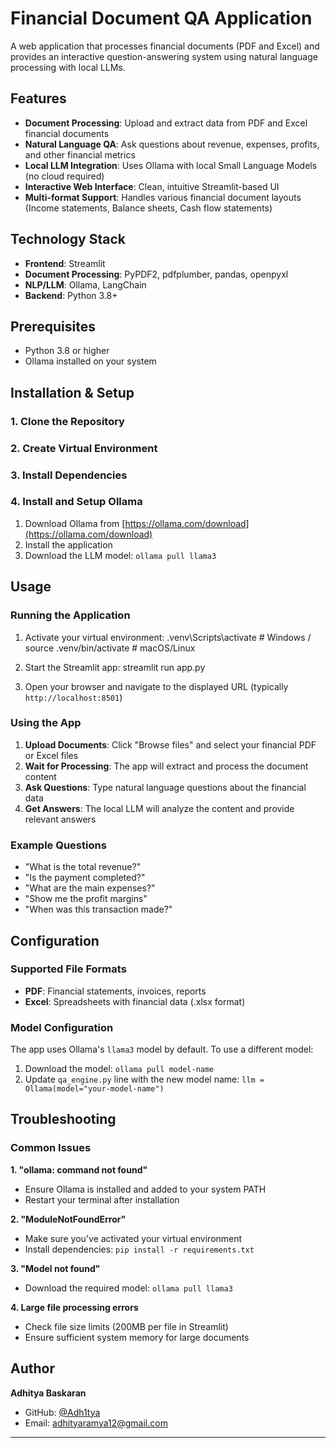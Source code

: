 # Financial Document QA Application

A web application that processes financial documents (PDF and Excel) and provides an interactive question-answering system using natural language processing with local LLMs.

## Features

- **Document Processing**: Upload and extract data from PDF and Excel financial documents
- **Natural Language QA**: Ask questions about revenue, expenses, profits, and other financial metrics
- **Local LLM Integration**: Uses Ollama with local Small Language Models (no cloud required)
- **Interactive Web Interface**: Clean, intuitive Streamlit-based UI
- **Multi-format Support**: Handles various financial document layouts (Income statements, Balance sheets, Cash flow statements)

## Technology Stack

- **Frontend**: Streamlit
- **Document Processing**: PyPDF2, pdfplumber, pandas, openpyxl
- **NLP/LLM**: Ollama, LangChain
- **Backend**: Python 3.8+

## Prerequisites

- Python 3.8 or higher
- Ollama installed on your system

## Installation & Setup

### 1. Clone the Repository
### 2. Create Virtual Environment
### 3. Install Dependencies
### 4. Install and Setup Ollama

1. Download Ollama from [https://ollama.com/download](https://ollama.com/download)
2. Install the application
3. Download the LLM model: `ollama pull llama3`
## Usage

### Running the Application

1. Activate your virtual environment: .venv\Scripts\activate # Windows / source .venv/bin/activate # macOS/Linux
2. Start the Streamlit app: streamlit run app.py

3. Open your browser and navigate to the displayed URL (typically `http://localhost:8501`)

### Using the App

1. **Upload Documents**: Click "Browse files" and select your financial PDF or Excel files
2. **Wait for Processing**: The app will extract and process the document content
3. **Ask Questions**: Type natural language questions about the financial data
4. **Get Answers**: The local LLM will analyze the content and provide relevant answers

### Example Questions

- "What is the total revenue?"
- "Is the payment completed?"
- "What are the main expenses?"
- "Show me the profit margins"
- "When was this transaction made?"

## Configuration

### Supported File Formats
- **PDF**: Financial statements, invoices, reports
- **Excel**: Spreadsheets with financial data (.xlsx format)

### Model Configuration
The app uses Ollama's `llama3` model by default. To use a different model:

1. Download the model: `ollama pull model-name`
2. Update `qa_engine.py` line with the new model name: `llm = Ollama(model="your-model-name")`

## Troubleshooting

### Common Issues

**1. "ollama: command not found"**
- Ensure Ollama is installed and added to your system PATH
- Restart your terminal after installation

**2. "ModuleNotFoundError"**
- Make sure you've activated your virtual environment
- Install dependencies: `pip install -r requirements.txt`

**3. "Model not found"**
- Download the required model: `ollama pull llama3`

**4. Large file processing errors**
- Check file size limits (200MB per file in Streamlit)
- Ensure sufficient system memory for large documents



##  Author

**Adhitya Baskaran**
- GitHub: [@Adh1tya](https://github.com/Adh1tya)
- Email: adhityaramya12@gmail.com

---


